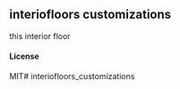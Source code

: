 ## interiofloors customizations

this interior floor

#### License

MIT# interiofloors_customizations
